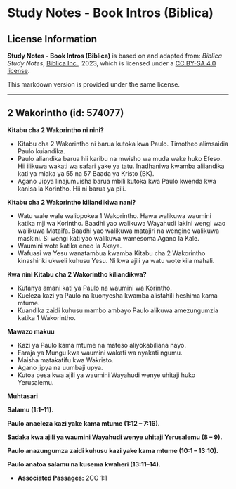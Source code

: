 # Study Notes - Book Intros (Biblica)

## License Information

**Study Notes - Book Intros (Biblica)** is based on and adapted from: _Biblica Study Notes_, [Biblica Inc.](https://www.biblica.com/), 2023, which is licensed under a [CC BY-SA 4.0 license](https://creativecommons.org/licenses/by-sa/4.0/legalcode.en).

This markdown version is provided under the same license.



--------------------------------

## 2 Wakorintho (id: 574077)

**Kitabu cha 2 Wakorintho ni nini?**

* Kitabu cha 2 Wakorintho ni barua kutoka kwa Paulo. Timotheo alimsaidia Paulo kuiandika.
* Paulo aliandika barua hii karibu na mwisho wa muda wake huko Efeso. Hii ilikuwa wakati wa safari yake ya tatu. Inadhaniwa kwamba aliiandika kati ya miaka ya 55 na 57 Baada ya Kristo (BK).
* Agano Jipya linajumuisha barua mbili kutoka kwa Paulo kwenda kwa kanisa la Korintho. Hii ni barua ya pili.

**Kitabu cha 2 Wakorintho kiliandikiwa nani?**

* Watu wale wale waliopokea 1 Wakorintho. Hawa walikuwa waumini katika mji wa Korintho. Baadhi yao walikuwa Wayahudi lakini wengi wao walikuwa Mataifa. Baadhi yao walikuwa matajiri na wengine walikuwa maskini. Si wengi kati yao walikuwa wamesoma Agano la Kale.
* Waumini wote katika eneo la Akaya.
* Wafuasi wa Yesu wanatambua kwamba Kitabu cha 2 Wakorintho kinashiriki ukweli kuhusu Yesu. Ni kwa ajili ya watu wote kila mahali.

**Kwa nini Kitabu cha 2 Wakorintho kiliandikwa?**

* Kufanya amani kati ya Paulo na waumini wa Korintho.
* Kueleza kazi ya Paulo na kuonyesha kwamba alistahili heshima kama mtume.
* Kuandika zaidi kuhusu mambo ambayo Paulo alikuwa amezungumzia katika 1 Wakorintho.

**Mawazo makuu**

* Kazi ya Paulo kama mtume na mateso aliyokabiliana nayo.
* Faraja ya Mungu kwa waumini wakati wa nyakati ngumu.
* Maisha matakatifu kwa Wakristo.
* Agano jipya na uumbaji upya.
* Kutoa pesa kwa ajili ya waumini Wayahudi wenye uhitaji huko Yerusalemu.

**Muhtasari**

**Salamu (1:1–11\).**

**Paulo** **anaeleza kazi yake kama mtume (1:12 – 7:16\).**

**Sadaka kwa ajili ya waumini Wayahudi wenye uhitaji Yerusalemu (8 – 9\).**

**Paulo anazungumza zaidi kuhusu kazi yake kama mtume (10:1 – 13:10\).**

**Paulo anatoa salamu na kusema kwaheri (13:11–14\).**

* **Associated Passages:** 2CO 1:1

